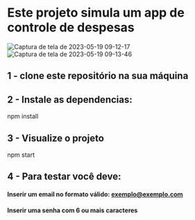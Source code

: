 # Este projeto simula um app de controle de despesas
![Captura de tela de 2023-05-19 09-12-17](https://github.com/Pedroicn/13th-My-wallet/assets/104038066/bc621872-5e8d-492c-99cf-b565778530bf)
![Captura de tela de 2023-05-19 09-13-46](https://github.com/Pedroicn/13th-My-wallet/assets/104038066/566430b3-8921-4c3f-949b-fc38d8ed6aea)

## 1 - clone este repositório na sua máquina

## 2 - Instale as dependencias:
npm install

## 3 - Visualize o projeto 
npm start

## 4 - Para testar você deve:
 #### Inserir um email no formato válido: exemplo@exemplo.com
 #### Inserir uma senha com 6 ou mais caracteres

